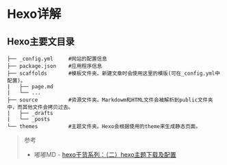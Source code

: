 # Hexo详解

## Hexo主要文目录
```
├── _config.yml     #网站的配置信息
├── package.json    #应用程序信息
├── scaffolds       #模板文件夹。新建文章时会使用这里的模版(可在_config.yml中配置)。
|   ├── page.md
|   └── ...
├── source          #资源文件夹。Markdowm和HTML文件会被解析到public文件夹中，而其他文件会拷贝过去。
|   ├── _drafts
|   └── _posts
└── themes          #主题文件夹。Hexo会根据使用的theme来生成静态页面。
```


> 参考
> * 嘟嘟MD - [hexo干货系列：（二）hexo主题下载及配置](http://tengj.top/2016/02/26/hexo2/)
